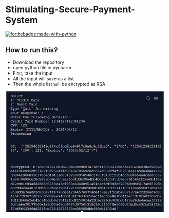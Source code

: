 # Stimulating-Secure-Payment-System

[![forthebadge made-with-python](http://ForTheBadge.com/images/badges/made-with-python.svg)](https://www.python.org/)

## How to run this?

- Download the repository
- open python file in pycharm
- First, take the input
- All the input will save as a list
- Then the whole list will be encrypted as RSA

[![ScreenShot1](/images/flow.PNG)]()


